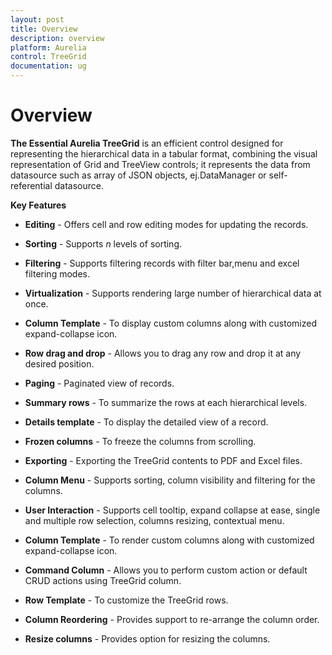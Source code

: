 ```yaml
---
layout: post
title: Overview
description: overview
platform: Aurelia
control: TreeGrid
documentation: ug
---
```


# Overview

**The Essential Aurelia TreeGrid** is an efficient control designed for representing the hierarchical data in a tabular format, combining the visual representation of Grid and TreeView controls; it represents the data from datasource such as array of JSON objects, ej.DataManager or self-referential datasource.

**Key Features**

* **Editing** - Offers cell and row editing modes for updating the records.

* **Sorting** - Supports _n_ levels of sorting.

* **Filtering** - Supports filtering records with filter bar,menu and excel filtering modes.

* **Virtualization** - Supports rendering large number of hierarchical data at once. 

* **Column Template** - To display custom columns along with customized expand-collapse icon.

* **Row drag and drop** - Allows you to drag any row and drop it at any desired position.

* **Paging** - Paginated view of records.

* **Summary rows** - To summarize the rows at each hierarchical levels.

* **Details template** - To display the detailed view of a record.

* **Frozen columns** - To freeze the columns from scrolling.

* **Exporting** - Exporting the TreeGrid contents to PDF and Excel files.

* **Column Menu** - Supports sorting, column visibility and filtering for the columns.

* **User Interaction** - Supports cell tooltip, expand collapse at ease, single and multiple row selection, columns resizing, contextual menu.

* **Column Template** - To render custom columns along with customized expand-collapse icon.

* **Command Column** - Allows you to perform custom action or default CRUD actions using TreeGrid column.

* **Row Template** - To customize the TreeGrid rows.

* **Column Reordering** - Provides support to re-arrange the column order.

* **Resize columns** - Provides option for resizing the columns.